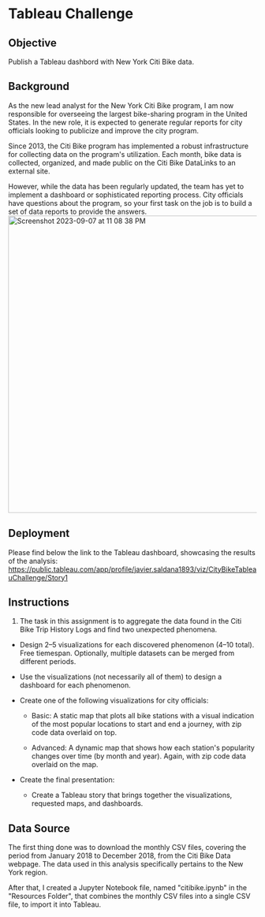 # Tableau Challenge
## Objective
Publish a Tableau dashbord with New York Citi Bike data.

## Background

As the new lead analyst for the New York Citi Bike program, I am now responsible for overseeing the largest bike-sharing program in the United States. In the new role, it is expected to generate regular reports for city officials looking to publicize and improve the city program.

Since 2013, the Citi Bike program has implemented a robust infrastructure for collecting data on the program's utilization. Each month, bike data is collected, organized, and made public on the Citi Bike DataLinks to an external site.

However, while the data has been regularly updated, the team has yet to implement a dashboard or sophisticated reporting process. City officials have questions about the program, so your first task on the job is to build a set of data reports to provide the answers.
<img width="603" alt="Screenshot 2023-09-07 at 11 08 38 PM" src="https://github.com/javsgon/Tableau_Challenge/assets/125521896/b931c170-24a3-4ec6-bf1f-b18d5ee71c26">

## Deployment
Please find below the link to the Tableau dashboard, showcasing the results of the analysis:
https://public.tableau.com/app/profile/javier.saldana1893/viz/CityBikeTableauChallenge/Story1

## Instructions
1. The task in this assignment is to aggregate the data found in the Citi Bike Trip History Logs and find two unexpected phenomena.

- Design 2–5 visualizations for each discovered phenomenon (4–10 total). Free tiemespan. Optionally, multiple datasets can be merged from different periods.

- Use the visualizations (not necessarily all of them) to design a dashboard for each phenomenon. 

- Create one of the following visualizations for city officials:

  - Basic: A static map that plots all bike stations with a visual indication of the most popular locations to start and end a journey, with zip code data overlaid on top.

  - Advanced: A dynamic map that shows how each station's popularity changes over time (by month and year). Again, with zip code data overlaid on the map.


- Create the final presentation:

  - Create a Tableau story that brings together the visualizations, requested maps, and dashboards.


## Data Source
The first thing done was to download the monthly CSV files, covering the period from January 2018 to December 2018, from the Citi Bike Data webpage. The data used in this analysis specifically pertains to the New York region.

After that, I created a Jupyter Notebook file, named "citibike.ipynb" in the "Resources Folder", that combines the monthly CSV files into a single CSV file, to import it into Tableau.
